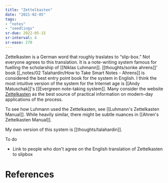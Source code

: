 ```yaml
---
title: "Zettelkasten"
date: "2021-02-05"
tags:
- "notes"
- "seedlings"
sr-due: 2022-05-15
sr-interval: 4
sr-ease: 270
---
```


Zettelkasten is a German word that roughly traslates to “slip-box.” Not everyone agrees to this translation. It is a note-writing system famous for fuelling the scholarship of [[Niklas Luhmann]]. [[thoughts/sonke ahrens]]' book [[_notes/02 Talahardin/How to Take Smart Notes - Ahrens]] is considered the best entry point book for the system in English. I think the most intuitive version of the system for the Internet age is [[Andy Matuschak]]'s [[Evergreen note-taking system]]. Many consider the website [Zettelkasten](https://zettelkasten.de/) as the best source of practical information on modern-day applications of the process.

To see how Luhmann used the Zettelkasten, see [[Luhmann's Zettelkasten Manual]]. While heavily similar, there might be subtle nuances in [[Ahren's Zettelkasten Manual]].

My own version of this system is [[thoughts/talahardin]].

To do

- Link to people who don't agree on the English translation of Zettelkasten to slipbox

# References

